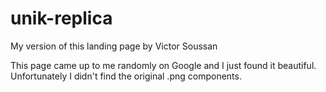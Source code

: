 # unik-replica
My version of this landing page by Victor Soussan

This page came up to me randomly on Google and I just found it beautiful. Unfortunately I didn't find the original .png components.
